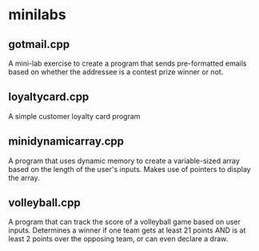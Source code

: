 # minilabs  

## gotmail.cpp
  A mini-lab exercise to create a program that sends pre-formatted emails based on whether the addressee is a contest prize winner or not.

## loyaltycard.cpp
  A simple customer loyalty card program

## minidynamicarray.cpp
  A program that uses dynamic memory to create a variable-sized array based on the length of the user's inputs. Makes use of pointers to display the array.

## volleyball.cpp
  A program that can track the score of a volleyball game based on user inputs. Determines a winner if one team gets at least 21 points AND is at least 2 points over the opposing team, or can even declare a draw.



